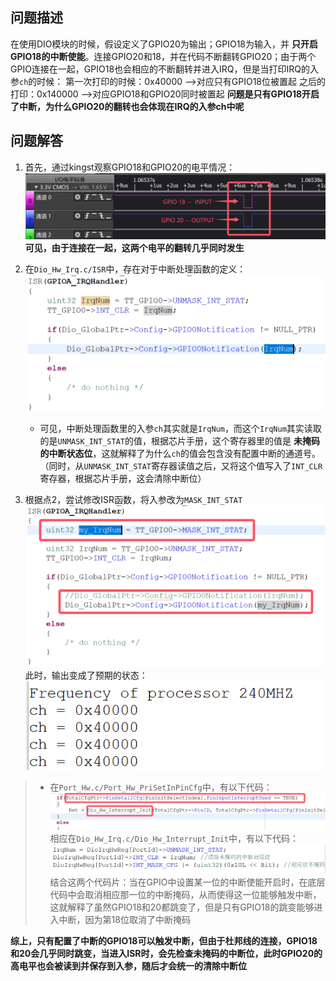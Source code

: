 ## 问题描述
在使用DIO模块的时候，假设定义了GPIO20为输出；GPIO18为输入，并 __只开启GPIO18的中断使能__。连接GPIO20和18，并在代码不断翻转GPIO20；由于两个GPIO连接在一起，GPIO18也会相应的不断翻转并进入IRQ，但是当打印IRQ的入参`ch`的时候：
第一次打印的时候：0x40000 -->对应只有GPIO18位被置起
之后的打印：0x140000 -->对应GPIO18和GPIO20同时被置起
__问题是只有GPIO18开启了中断，为什么GPIO20的翻转也会体现在IRQ的入参ch中呢__


## 问题解答
1. 首先，通过kingst观察GPIO18和GPIO20的电平情况：
![alt text](QQ_1721009635303.png)
__可见，由于连接在一起，这两个电平的翻转几乎同时发生__

2. 在`Dio_Hw_Irq.c/ISR`中，存在对于中断处理函数的定义：
![alt text](QQ_1721015601470.png)
    * 可见，中断处理函数里的入参`ch`其实就是`IrqNum`，而这个`IrqNum`其实读取的是`UNMASK_INT_STAT`的值，根据芯片手册，这个寄存器里的值是 __未掩码的中断状态位__，这就解释了为什么`ch`的值会包含没有配置中断的通道号。
（同时，从`UNMASK_INT_STAT`寄存器读值之后，又将这个值写入了`INT_CLR`寄存器，根据芯片手册，这会清除中断位）

3. 根据点2，尝试修改ISR函数，将入参改为`MASK_INT_STAT`
![alt text](QQ_1721034033566.png)
此时，输出变成了预期的状态：
![alt text](QQ_1721034145575.png)
>    * 在`Port_Hw.c/Port_Hw_PriSetInPinCfg`中，有以下代码：
    ![alt text](QQ_1721034887266.png)
    相应在`Dio_Hw_Irq.c/Dio_Hw_Interrupt_Init`中，有以下代码：
    ![alt text](QQ_1721034959165.png)
    结合这两个代码片：当在GPIO中设置某一位的中断使能开启时，在底层代码中会取消相应那一位的中断掩码，从而使得这一位能够触发中断，这就解释了虽然GPIO18和20都跳变了，但是只有GPIO18的跳变能够进入中断，因为第18位取消了中断掩码

__综上，只有配置了中断的GPIO18可以触发中断，但由于杜邦线的连接，GPIO18和20会几乎同时跳变，当进入ISR时，会先检查未掩码的中断位，此时GPIO20的高电平也会被读到并保存到入参，随后才会统一的清除中断位__
